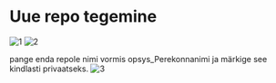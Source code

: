# Uue repo tegemine 

![1](https://user-images.githubusercontent.com/21141607/187724102-294775b0-64e0-41c4-aa96-d06a3edda594.png)
![2](https://user-images.githubusercontent.com/21141607/187724050-00a1989e-d31d-4216-b841-dcca8528eb05.png)

pange enda repole nimi vormis opsys_Perekonnanimi ja märkige see kindlasti privaatseks. 
![3](https://user-images.githubusercontent.com/21141607/187724129-725b6b56-8a78-4d7d-b5d9-75ca15ba5e75.png)

